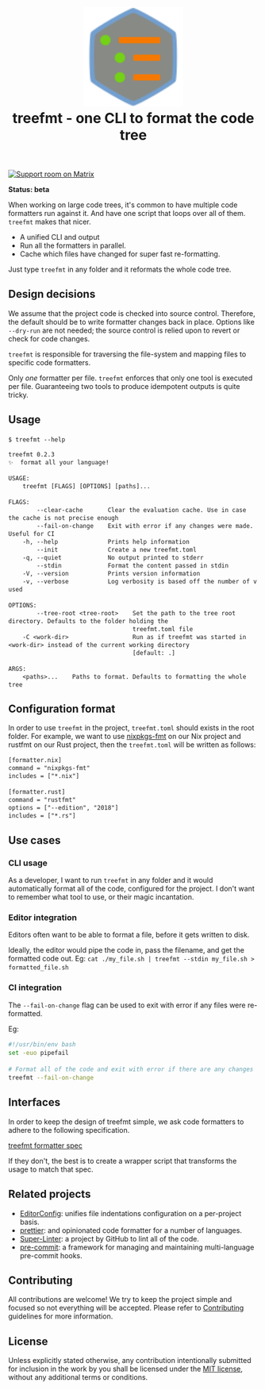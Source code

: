 <h1 align="center">
  <br>
  <img src="docs/assets/logo.svg" alt="logo" width="200">
  <br>
  treefmt - one CLI to format the code tree
  <br>
  <br>
</h1>

[![Support room on Matrix](https://img.shields.io/matrix/treefmt:numtide.com.svg?label=%23treefmt%3Anumtide.com&logo=matrix&server_fqdn=matrix.numtide.com)](https://matrix.to/#/#treefmt:numtide.com)

**Status: beta**

When working on large code trees, it's common to have multiple code
formatters run against it. And have one script that loops over all of them.
`treefmt` makes that nicer.

- A unified CLI and output
- Run all the formatters in parallel.
- Cache which files have changed for super fast re-formatting.

Just type `treefmt` in any folder and it reformats the whole code tree.

## Design decisions

We assume that the project code is checked into source control. Therefore, the
default should be to write formatter changes back in place. Options like
`--dry-run` are not needed; the source control is relied upon to revert or
check for code changes.

`treefmt` is responsible for traversing the file-system and mapping files to
specific code formatters.

Only _one_ formatter per file. `treefmt` enforces that only one tool is
executed per file. Guaranteeing two tools to produce idempotent outputs is
quite tricky.

## Usage

`$ treefmt --help`

```
treefmt 0.2.3
✨  format all your language!

USAGE:
    treefmt [FLAGS] [OPTIONS] [paths]...

FLAGS:
        --clear-cache       Clear the evaluation cache. Use in case the cache is not precise enough
        --fail-on-change    Exit with error if any changes were made. Useful for CI
    -h, --help              Prints help information
        --init              Create a new treefmt.toml
    -q, --quiet             No output printed to stderr
        --stdin             Format the content passed in stdin
    -V, --version           Prints version information
    -v, --verbose           Log verbosity is based off the number of v used

OPTIONS:
        --tree-root <tree-root>    Set the path to the tree root directory. Defaults to the folder holding the
                                   treefmt.toml file
    -C <work-dir>                  Run as if treefmt was started in <work-dir> instead of the current working directory
                                   [default: .]

ARGS:
    <paths>...    Paths to format. Defaults to formatting the whole tree
```

## Configuration format

In order to use `treefmt` in the project, `treefmt.toml` should exists in the root folder. For example, we want to use [nixpkgs-fmt](https://github.com/nix-community/nixpkgs-fmt) on our Nix project and rustfmt on our Rust project, then the `treefmt.toml` will be written as follows:

```
[formatter.nix]
command = "nixpkgs-fmt"
includes = ["*.nix"]

[formatter.rust]
command = "rustfmt"
options = ["--edition", "2018"]
includes = ["*.rs"]
```

## Use cases

### CLI usage

As a developer, I want to run `treefmt` in any folder and it would
automatically format all of the code, configured for the project. I don't want
to remember what tool to use, or their magic incantation.

### Editor integration

Editors often want to be able to format a file, before it gets written to disk.

Ideally, the editor would pipe the code in, pass the filename, and get the
formatted code out. Eg: `cat ./my_file.sh | treefmt --stdin my_file.sh > formatted_file.sh`

### CI integration

The `--fail-on-change` flag can be used to exit with error if any files were
re-formatted.

Eg:

```sh
#!/usr/bin/env bash
set -euo pipefail

# Format all of the code and exit with error if there are any changes
treefmt --fail-on-change
```

## Interfaces

In order to keep the design of treefmt simple, we ask code formatters to
adhere to the following specification.

[treefmt formatter spec](./docs/formatters-spec.md)

If they don't, the best is to create a wrapper script that transforms the
usage to match that spec.

## Related projects

- [EditorConfig](https://editorconfig.org/): unifies file indentations
  configuration on a per-project basis.
- [prettier](https://prettier.io/): and opinionated code formatter for a
  number of languages.
- [Super-Linter](https://github.com/github/super-linter): a project by GitHub
  to lint all of the code.
- [pre-commit](https://pre-commit.com/): a framework for managing and
  maintaining multi-language pre-commit hooks.

## Contributing

All contributions are welcome! We try to keep the project simple and focused
so not everything will be accepted. Please refer to
[Contributing](./docs/contributing.md) guidelines for more information.

## License

Unless explicitly stated otherwise, any contribution intentionally submitted for inclusion in the work by you shall be licensed under the [MIT license](LICENSE.md), without any additional terms or conditions.
